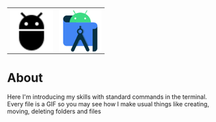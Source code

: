 
<table align="center" style="border-collapse: collapse">
<tr style="border-collapse: collapse">
<th><img align="center" alt="Ubuntu" title="Ubuntu" width="100px" src="./Sourses/adb.svg"/></th>

 <th><img align="center" alt="Jira" title="Jira" width="100px" src="./Sourses/androidstudio-original.svg"/></th>
</tr>
</table>

# About 
Here I'm introducing my skills with standard commands in the terminal. Every file is a GIF so you may see how I make usual things like creating, moving, deleting folders and files
